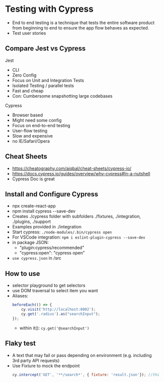 # Testing with Cypress
* End to end testing is a technique that tests the entire software product from beginning to end to ensure the app flow behaves as expected.
* Test user stories

## Compare Jest vs Cypress

Jest
- CLI
- Zero Config
- Focus on Unit and Integration Tests
- Isolated Testing / parallel tests
- Fast and cheap
- Con: Cumbersome snapshotting large codebases

Cypress
- Browser based
- Might need some config
- Focus on end-to-end testing
- User-flow testing
- Slow and expensive
- no IE/Safari/Opera


## Cheat Sheets

- https://cheatography.com/aiqbal/cheat-sheets/cypress-io/
- https://docs.cypress.io/guides/overview/why-cypress#In-a-nutshell
- Cypress Doc is great

## Install and Configure Cypress
- npx create-react-app
- npm install cypress --save-dev
- Creates ./cypress folder with subfolders ./fixtures, ./integration, ./plugins, ./support
- Examples provided in ./integration
- Start cypress: ```./node-modules/.bin/cypress open```
- For VSCode integration: ```npm i eslint-plugin-cypress --save-dev```
- in package JSON:
  - "plugin:cypress/recommended"
  - "cypress:open": "cypress open"
- ```use cypress.json``` in /src

## How to use 
- selector playground to get selectors 
- use DOM traversal to select item you want
- Aliases:
  ```javascript
  beforeEach(() => {
      cy.visit('http://localhost:8002');
      cy.get('.radius').as("searchInput");
  });  
  ```
  - within it(): ```cy.get('@searchInput')```

## Flaky test
* A text that may fail or pass depending on environment (e.g. including 3rd party API requests)
* Use Fixture to mock the endpoint
  ```javascript
  cy.intercept('GET', '**/search*', { fixture: 'result.json'}); //this file in fixtures
  ```


